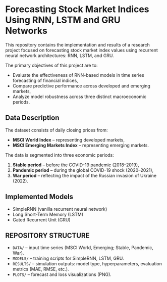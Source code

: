 # Forecasting Stock Market Indices Using RNN, LSTM and GRU Networks

This repository contains the implementation and results of a research project focused on forecasting stock market index values using recurrent neural network architectures: RNN, LSTM, and GRU.

The primary objectives of this project are to:

- Evaluate the effectiveness of RNN-based models in time series forecasting of financial indices,  
- Compare predictive performance across developed and emerging markets,  
- Analyze model robustness across three distinct macroeconomic periods.

## Data Description

The dataset consists of daily closing prices from:

- **MSCI World Index** – representing developed markets,  
- **MSCI Emerging Markets Index** – representing emerging markets.

The data is segmented into three economic periods:

1. **Stable period** – before the COVID-19 pandemic (2018–2019),  
2. **Pandemic period** – during the global COVID-19 shock (2020–2021),  
3. **War period** – reflecting the impact of the Russian invasion of Ukraine (2022).

## Implemented Models

- SimpleRNN (vanilla recurrent neural network)  
- Long Short-Term Memory (LSTM)  
- Gated Recurrent Unit (GRU)

## REPOSITORY STRUCTURE

- `DATA/` – input time series (MSCI World, Emerging; Stable, Pandemic, War).  
- `MODELS/` – training scripts for SimpleRNN, LSTM, GRU.  
- `RESULTS/` – simulation outputs: model type, hyperparameters, evaluation metrics (MAE, RMSE, etc.).  
- `PLOTS/` – forecast and loss visualizations (PNG).  

